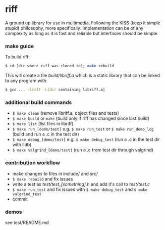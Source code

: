 # riff
A ground up library for use in multimedia. Following the KISS (keep it simple stupid) philosophy, more specifically: implementation can be of any complexity as long as it is fast and reliable but interfaces should be simple.

### make guide
To build riff:
```bash
$ cd [dir where riff was cloned to]; make rebuild
```

This will create a file *build/libriff.a* which is a static library that can be linked to any program with:
```bash
$ gcc ... -lriff -L[dir containing libriff.a]
```

### additional build commands
+ `$ make clean` (remove libriff.a, object files and tests)
+ `$ make build` or `make` (build only if riff has changed since last build)
+ `$ make list` (list files in libriff)
+ `$ make run_[demo/test]` e.g. `$ make run_test` or `$ make run_demo_log` (build and run a .c in the test dir)
+ `$ make debug_[demo/test]` e.g. `$ make debug_test` (run a .c in the test dir with lldb)
+ `$ make valgrind_[demo/test]` (run a .c from test dir through valgrind)

### contribution workflow
+ make changes to files in include/ and src/
+ `$ make rebuild` and fix issues
+ write a test as *test/test_[something].h* and add it's call to *test/test.c*
+ `$ make run_test` and fix issues with `$ make debug_test` and `$ make valgrind_test`
+ commit

### demos
see test/README.md
